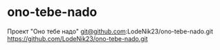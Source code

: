 # ono-tebe-nado
Проект "Оно тебе надо"
git@github.com:LodeNik23/ono-tebe-nado.git
https://github.com/LodeNik23/ono-tebe-nado.git
